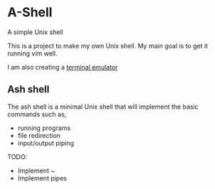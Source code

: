 # A-Shell
A simple Unix shell

This is a project to make my own Unix shell. My main goal is to get it running vim well.

I am also creating a [terminal emulator](github.com/adhfmz7/termu)

## Ash shell
The ash shell is a minimal Unix shell that will implement the basic commands such as,
- running programs
- file redirection
- input/output piping

TODO: 
- Implement ~
- Implement pipes
